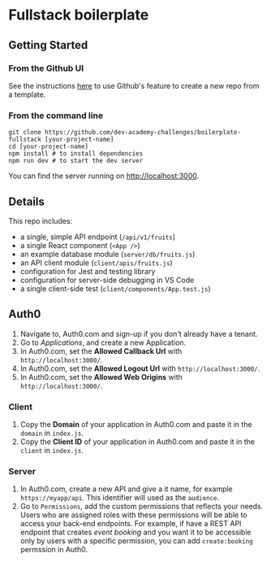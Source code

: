 # Fullstack boilerplate

## Getting Started

### From the Github UI
See the instructions [here](https://docs.github.com/en/free-pro-team@latest/github/creating-cloning-and-archiving-repositories/creating-a-repository-from-a-template) to use Github's feature to create a new repo from a template.

### From the command line

```
git clone https://github.com/dev-academy-challenges/boilerplate-fullstack [your-project-name]
cd [your-project-name]
npm install # to install dependencies
npm run dev # to start the dev server
```

You can find the server running on [http://localhost:3000](http://localhost:3000).

## Details

This repo includes:

* a single, simple API endpoint (`/api/v1/fruits`)
* a single React component (`<App />`)
* an example database module (`server/db/fruits.js`)
* an API client module (`client/apis/fruits.js`)
* configuration for Jest and testing library
* configuration for server-side debugging in VS Code
* a single client-side test (`client/components/App.test.js`)


## Auth0
1. Navigate to, Auth0.com and sign-up if you don't already have a tenant.
1. Go to *Applications*, and create a new Application.
1. In Auth0.com, set the **Allowed Callback Url** with `http://localhost:3000/`.
1. In Auth0.com, set the **Allowed Logout Url** with `http://localhost:3000/`.
1. In Auth0.com, set the **Allowed Web Origins** with `http://localhost:3000/`.

### Client
1. Copy the **Domain** of your application in Auth0.com and paste it in the `domain` in `index.js`.
1. Copy the **Client ID** of your application in Auth0.com and paste it in the `client` in `index.js`.

### Server
1. In Auth0.com, create a new API and give a it name, for example `https://myapp/api`. This identifier will used as the `audience`.
1. Go to `Permissions`, add the custom permissions that reflects your needs. Users who are assigned roles with these permissions will be able to access your back-end endpoints.
For example, if have a REST API endpoint that creates *event booking* and you want it to be accessible only by users with a specific permission, you can add `create:booking` permssion in Auth0.
